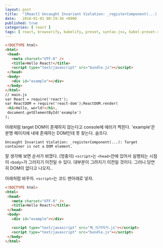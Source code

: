 ```yaml
---
layout: post
title:  "[React] Uncaught Invariant Violation: _registerComponent(...): Target container is not a DOM element."
date:   2016-01-01 00:19:36 +0900
published: true
categories: [ react ]
tags: [ react, browserify, babelify, preset, syntax-jsx, babel-preset-react ]
---
```


```html
<!DOCTYPE html>
<html>
 <head>
   <meta charset="UTF-8" />
   <title>Hello React!</title>
   <script type="text/javascript" src="bundle.js"></script>
 </head>
 <body>
   <div id="example"></div>
 </body>
</html>
// main.js
var React = require('react');
var ReactDOM = require('react-dom');ReactDOM.render(
 <h1>Hello, world!</h1>,
 document.getElementById('example')
);
```

아래처럼 target DOM이 존재하지 않는다고 console에 에러가 찍힌다. 'example'은 분명 페이지에 내에 존재하는 DOM인데 못 찾는다. 슬프다.

```
Uncaught Invariant Violation: _registerComponent(...): Target container is not a DOM element.
```

잘 생각해 보면 순서가 바꼈다. (멍충이) `<script>`는 `<head>`안에 있어서 실행되는 시점이 `<body>`가 그러지기 이전일 수 있다. 대부분이 그려지기 이전일 것이다. 그러니 당연히 DOM이 없다고 나오지..

아래처럼 바꾸자. `<script>`는 코드 맨아래로 넣자.

```html
<!DOCTYPE html>
<html>
 <head>
   <meta charset="UTF-8" />
   <title>Hello React!</title>
 </head>
 <body>
   <div id="example"></div>

   <script type="text/javascript" src="뭐_이거저거.js"></script>
   <script type="text/javascript" src="bundle.js"></script>
 </body>
</html>
```
